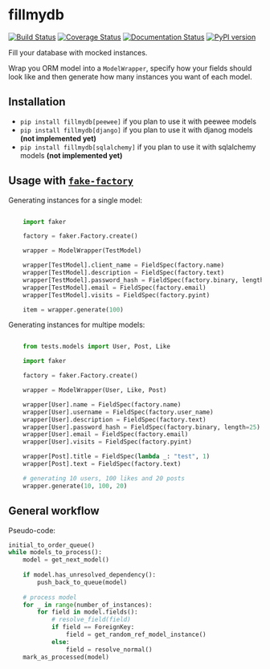 # fillmydb

[![Build Status](https://travis-ci.org/vladcalin/fillmydb.svg?branch=master)](https://travis-ci.org/vladcalin/fillmydb)
[![Coverage Status](https://coveralls.io/repos/github/vladcalin/fillmydb/badge.svg?branch=master)](https://coveralls.io/github/vladcalin/fillmydb?branch=master)
[![Documentation Status](https://readthedocs.org/projects/fillmydb/badge/?version=latest)](http://fillmydb.readthedocs.io/en/latest/?badge=latest)
[![PyPI version](https://badge.fury.io/py/fillmydb.svg)](https://badge.fury.io/py/fillmydb)


Fill your database with mocked instances.

Wrap you ORM model into a `ModelWrapper`, specify how your fields should look
like and then generate how many instances you want of each model.


## Installation

- `pip install fillmydb[peewee]` if you plan to use it with peewee models
- `pip install fillmydb[django]` if you plan to use it with djanog models **(not implemented yet)**
- `pip install fillmydb[sqlalchemy]` if you plan to use it with sqlalchemy models **(not implemented yet)**


## Usage with [`fake-factory`](https://github.com/joke2k/faker)


Generating instances for a single model:

```python

    import faker

    factory = faker.Factory.create()

    wrapper = ModelWrapper(TestModel)

    wrapper[TestModel].client_name = FieldSpec(factory.name)
    wrapper[TestModel].description = FieldSpec(factory.text)
    wrapper[TestModel].password_hash = FieldSpec(factory.binary, length=25)
    wrapper[TestModel].email = FieldSpec(factory.email)
    wrapper[TestModel].visits = FieldSpec(factory.pyint)

    item = wrapper.generate(100)

```

Generating instances for multipe models:

```python

	from tests.models import User, Post, Like

    import faker

    factory = faker.Factory.create()

    wrapper = ModelWrapper(User, Like, Post)

    wrapper[User].name = FieldSpec(factory.name)
    wrapper[User].username = FieldSpec(factory.user_name)
    wrapper[User].description = FieldSpec(factory.text)
    wrapper[User].password_hash = FieldSpec(factory.binary, length=25)
    wrapper[User].email = FieldSpec(factory.email)
    wrapper[User].visits = FieldSpec(factory.pyint)

    wrapper[Post].title = FieldSpec(lambda _: "test", 1)
    wrapper[Post].text = FieldSpec(factory.text)

    # generating 10 users, 100 likes and 20 posts 
    wrapper.generate(10, 100, 20)

```

## General workflow

Pseudo-code:

```python
initial_to_order_queue()
while models_to_process():
	model = get_next_model()
	
	if model.has_unresolved_dependency():
		push_back_to_queue(model)
		
	# process model
	for _ in range(number_of_instances):
		for field in model.fields():
			# resolve_field(field)
			if field == ForeignKey:
				field = get_random_ref_model_instance()
			else:
				field = resolve_normal()
	mark_as_processed(model)
```
